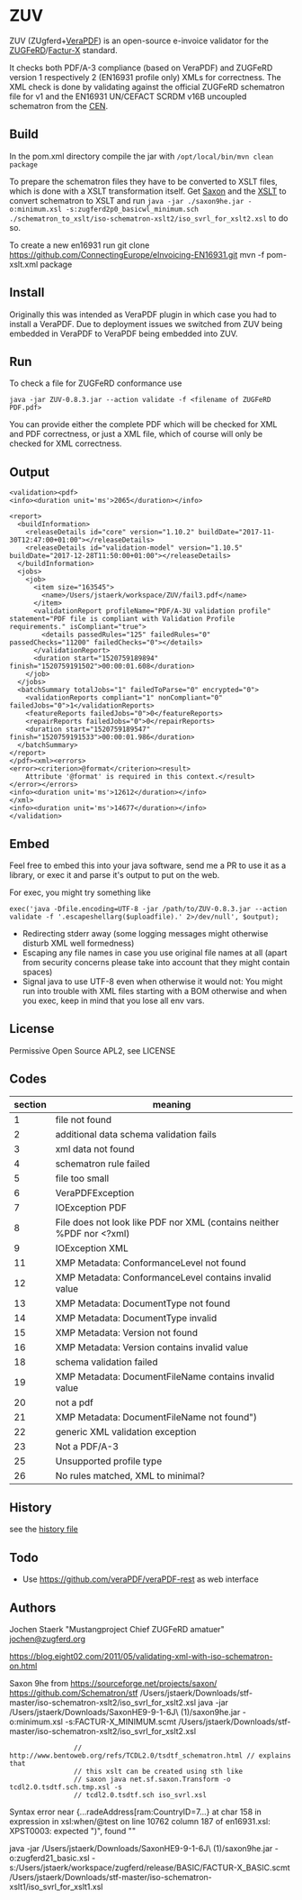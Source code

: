 # ZUV
ZUV (ZUgferd+[VeraPDF](http://VeraPDF.org)) is an open-source e-invoice validator for the [ZUGFeRD](https://www.ferd-net.de/zugferd/specification/index.html)/[Factur-X](http://fnfe-mpe.org/factur-x/) standard.

It checks both PDF/A-3 compliance (based on VeraPDF) and ZUGFeRD version 1 respectively 2 (EN16931 profile only) XMLs for correctness.
The XML check is done by validating against the official ZUGFeRD schematron file for v1 and the EN16931 UN/CEFACT SCRDM v16B uncoupled schematron from the [CEN](https://github.com/CenPC434/validation).


## Build
In the pom.xml directory compile the jar with `/opt/local/bin/mvn clean package`

To prepare the schematron files they have to be converted to XSLT files, which is done with a XSLT transformation
itself.
Get [Saxon](http://saxon.sourceforge.net/#F9.9HE) and the [XSLT](https://github.com/Schematron/stf/tree/master/iso-schematron-xslt2) to convert schematron to XSLT 
and run
`java -jar ./saxon9he.jar -o:minimum.xsl -s:zugferd2p0_basicwl_minimum.sch ./schematron_to_xslt/iso-schematron-xslt2/iso_svrl_for_xslt2.xsl`
to do so.

To create a new en16931 run 
git clone https://github.com/ConnectingEurope/eInvoicing-EN16931.git 
mvn -f pom-xslt.xml package



      
## Install

Originally this was intended as VeraPDF plugin in which case you had to install a VeraPDF. Due to deployment issues we switched from ZUV being embedded in VeraPDF to VeraPDF being embedded into ZUV.

## Run

To check a file for ZUGFeRD conformance use

`java -jar ZUV-0.8.3.jar --action validate -f <filename of ZUGFeRD PDF.pdf>`

You can provide either the complete PDF which will be checked for XML and PDF correctness, or just a XML file, which of course
will only be checked for XML correctness.


## Output
```
<validation><pdf>
<info><duration unit='ms'>2065</duration></info>

<report>
  <buildInformation>
    <releaseDetails id="core" version="1.10.2" buildDate="2017-11-30T12:47:00+01:00"></releaseDetails>
    <releaseDetails id="validation-model" version="1.10.5" buildDate="2017-12-28T11:50:00+01:00"></releaseDetails>
  </buildInformation>
  <jobs>
    <job>
      <item size="163545">
        <name>/Users/jstaerk/workspace/ZUV/fail3.pdf</name>
      </item>
      <validationReport profileName="PDF/A-3U validation profile" statement="PDF file is compliant with Validation Profile requirements." isCompliant="true">
        <details passedRules="125" failedRules="0" passedChecks="11200" failedChecks="0"></details>
      </validationReport>
      <duration start="1520759189894" finish="1520759191502">00:00:01.608</duration>
    </job>
  </jobs>
  <batchSummary totalJobs="1" failedToParse="0" encrypted="0">
    <validationReports compliant="1" nonCompliant="0" failedJobs="0">1</validationReports>
    <featureReports failedJobs="0">0</featureReports>
    <repairReports failedJobs="0">0</repairReports>
    <duration start="1520759189547" finish="1520759191533">00:00:01.986</duration>
  </batchSummary>
</report>
</pdf><xml><errors>
<error><criterion>@format</criterion><result>
	Attribute '@format' is required in this context.</result>
</error></errors>
<info><duration unit='ms'>12612</duration></info>
</xml>
<info><duration unit='ms'>14677</duration></info>
</validation>
```

## Embed

Feel free to embed this into your java software, send me a PR to use it as a library, or exec it and parse it's output to put on the web.

For exec, you might try something like  
```
exec('java -Dfile.encoding=UTF-8 -jar /path/to/ZUV-0.8.3.jar --action validate -f '.escapeshellarg($uploadfile).' 2>/dev/null', $output);
```
* Redirecting stderr away (some logging messages might otherwise disturb XML well formedness)
* Escaping any file names in case you use original file names at all (apart from security concerns please take into account that they might contain spaces)
* Signal java to use UTF-8 even when otherwise it would not: You might run into trouble with XML files starting with a BOM otherwise and when you exec, keep in mind that you lose all env vars.  

## License

Permissive Open Source APL2, see LICENSE

## Codes

| section  | meaning  |
|---|---|
| 1  | file not found  |
| 2  | additional data schema validation fails  |
| 3  | xml data not found  |
| 4  | schematron rule failed  |
| 5  | file too small  |
| 6  | VeraPDFException |
| 7  | IOException PDF  |
| 8  | File does not look like PDF nor XML (contains neither %PDF nor <?xml)  |
| 9  | IOException XML  |
| 11  | XMP Metadata: ConformanceLevel not found  |
| 12  | XMP Metadata: ConformanceLevel contains invalid value  |
| 13  | XMP Metadata: DocumentType not found  |
| 14  | XMP Metadata: DocumentType invalid  |
| 15  | XMP Metadata: Version not found  |
| 16  | XMP Metadata: Version contains invalid value  |
| 18  | schema validation failed  |
| 19  | XMP Metadata: DocumentFileName contains invalid value  |
| 20  | not a pdf  |
| 21  | XMP Metadata: DocumentFileName not found")  |
| 22  | generic XML validation exception  |
| 23  | Not a PDF/A-3  |
| 25  | Unsupported profile type  |
| 26  | No rules matched, XML to minimal?  |

## History

see the [history file](History.md)

## Todo

* Use https://github.com/veraPDF/veraPDF-rest as web interface


## Authors

Jochen Staerk "Mustangproject Chief ZUGFeRD amatuer" <jochen@zugferd.org>

https://blog.eight02.com/2011/05/validating-xml-with-iso-schematron-on.html

Saxon 9he from https://sourceforge.net/projects/saxon/
https://github.com/Schematron/stf
/Users/jstaerk/Downloads/stf-master/iso-schematron-xslt2/iso_svrl_for_xslt2.xsl
java -jar /Users/jstaerk/Downloads/SaxonHE9-9-1-6J\ \(1\)/saxon9he.jar -o:minimum.xsl -s:FACTUR-X_MINIMUM.scmt /Users/jstaerk/Downloads/stf-master/iso-schematron-xslt2/iso_svrl_for_xslt2.xsl

					// http://www.bentoweb.org/refs/TCDL2.0/tsdtf_schematron.html // explains that
					// this xslt can be created using sth like
					// saxon java net.sf.saxon.Transform -o tcdl2.0.tsdtf.sch.tmp.xsl -s
					// tcdl2.0.tsdtf.sch iso_svrl.xsl

Syntax error near {...radeAddress[ram:CountryID=7...} at char 158 in expression in xsl:when/@test on line 10762 column 187 of en16931.xsl:
  XPST0003: expected ")", found "<eof>"

  java -jar /Users/jstaerk/Downloads/SaxonHE9-9-1-6J\ \(1\)/saxon9he.jar -o:zugferd21_basic.xsl -s:/Users/jstaerk/workspace/zugferd/release/BASIC/FACTUR-X_BASIC.scmt /Users/jstaerk/Downloads/stf-master/iso-schematron-xslt1/iso_svrl_for_xslt1.xsl  